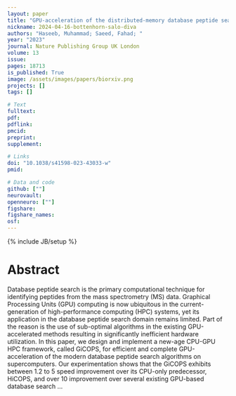 ```yaml
---
layout: paper
title: "GPU-acceleration of the distributed-memory database peptide search of mass spectrometry data"
nickname: 2024-04-16-bottenhorn-salo-diva
authors: "Haseeb, Muhammad; Saeed, Fahad; "
year: "2023"
journal: Nature Publishing Group UK London
volume: 13
issue:
pages: 18713
is_published: True
image: /assets/images/papers/biorxiv.png
projects: []
tags: []

# Text
fulltext:
pdf:
pdflink:
pmcid:
preprint: 
supplement:

# Links
doi: "10.1038/s41598-023-43033-w"
pmid:

# Data and code
github: [""]
neurovault:
openneuro: [""]
figshare:
figshare_names:
osf:
---
```

{% include JB/setup %}

# Abstract

Database peptide search is the primary computational technique for identifying peptides from the mass spectrometry (MS) data. Graphical Processing Units (GPU) computing is now ubiquitous in the current-generation of high-performance computing (HPC) systems, yet its application in the database peptide search domain remains limited. Part of the reason is the use of sub-optimal algorithms in the existing GPU-accelerated methods resulting in significantly inefficient hardware utilization. In this paper, we design and implement a new-age CPU-GPU HPC framework, called GiCOPS, for efficient and complete GPU-acceleration of the modern database peptide search algorithms on supercomputers. Our experimentation shows that the GiCOPS exhibits between 1.2 to 5 speed improvement over its CPU-only predecessor, HiCOPS, and over 10 improvement over several existing GPU-based database search …
